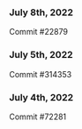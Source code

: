 ### July 8th, 2022

Commit #22879

### July 5th, 2022

Commit #314353


### July 4th, 2022

Commit #72281
